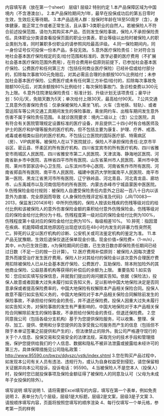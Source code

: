 内容填写表（放在第一个sheet）
	层级1	层级2
	特别约定
		1.本产品保障区域为中国境内（不含港澳台）。
		2.本产品保险期间为1年，最早在投保成功后的第五日零时生效，生效后无等待期。
		3.本产品适用人群：投保时年龄在18至50周岁（含），身体健康，能正常工作或者正常生活，且从事1-3类职业的自然人。若被保险人不符合前述投保范围，请勿为其购买本产品，否则发生保险事故，保险人不承担保险责任。具体职业分类请查看投保页面的职业分类表，职业等级以出险时被保险人的职业类别为准，同时兼职多份职业的请参照风险最高评级。
		4.同一保险期间内，同一身份证号仅可投保一份本产品，多投无效。
		5.意外医疗保险责任：针对符合当地社会基本医疗保险规定的支/给付范围和标准的、医学必要的医疗费用（不扩展社会基本医疗保险范围外费用），在符合费用补偿原则前提下，已参加社会基本医疗保险、公费医疗和任何第三方（包括任何商业医疗保险）已经补偿或给付部分的，扣除每次事故100元免赔后，对其必需且合理的余额按100%比例给付；未参加社会基本医疗保险、公费医疗或未有任何第三方补偿/给付的，扣除每次事故免赔额100元后，对其余额按80%比例给付；每次保险事故门、急诊检查费以300元为上限。
		6.意外住院津贴保险责任：标准计划、升级计划无该项责任；豪华计划：50元/天，免赔天数为5天；单次给付上限30天，最高给付90天。
		7.公共交通工具意外伤害保险责任：仅承保被保险人乘坐飞机、火车（含地铁、轻轨）、或者营运班车等公共交通工具期间发生的保险事故，乘坐网约车、出租车期间发生意外伤害不属于保险责任范围。
		8.就诊医院要求：境内二级以上（含）公立医院，具有符合有关医院管理规定设置标准的医疗设备，并且提供二十四小时有合格医师及护士的医疗和护理等服务的医疗机构，但不包括主要为康复、护理、疗养、戒酒、戒毒或者相类似目的的医疗机构，不包括公立医院的国际医疗部、特需病区（房）、VIP病房等。被保险人在以下医院就诊，保险人不承担保险责任:北京市平谷区、密云县、怀柔区的所有医疗机构、四川省宜宾市的所有医疗机构、四川省雅安市雨城区人民医院、四川省雅安市第二人民医院、天津滨海、静海地区医院、河南省新乡市中医院、吉林省四平市所有医院、山东省莱州市人民医院、莱州市中医院、莱州市郭家店中心卫生院、山东滨州市中心医院、河南省焦作市所有医院、河南省郏县所有医院、南平市人民医院、福建中医药大学附属南平人民医院、南平市第一医院、黑龙江省黑河市所有医院、辽宁铁岭县、河北青县、河北青龙县、廊坊市、山东禹城市以及河南信阳市的所有医院、内蒙古赤峰市宁城县蒙医中医医院。
		9.伤残保险金给付规则：被保险人自遭受保险责任内意外之日起一百八十日内以该意外为直接、完全原因而导致《人身保险伤残评定标准及代码》（JR/T0083—2013，保监发[2014]6号）中所列伤残的，保险人按该处残疾的伤残等级对应的给付比例和该被保险人的意外伤害保险金额的乘积给付意外伤残保险金。伤残等级对应的保险金给付比例分为十档，伤残程度第一级对应的保险金给付比例为100%，伤残程度第十级对应的保险金给付比例为10%，每级相差10%。
		10.猝死：指因潜在疾病、机能障碍或其他原因在出现症状后在48小时内发生的非暴力性突然死亡。猝死的认定以医疗机构的诊断、公安机关或司法鉴定机构的鉴定为准。
		11.本产品无犹豫期，生效后退保仅退还保单现金价值。现金价值=保险费×（1-m/n），其中，m为已生效日数，n为保险期间的日数，已生效日数亦即保险责任期间已经过日数（不足一日的按一日计算）。
		12.医疗费用补偿原则：被保险人因每次遭受意外而接受治疗发生医疗费用，保险人针对其给付的保险金以该次意外合理医疗费用扣除被保险人已从社会基本医疗保险、公费医疗、互助保险、除本附加险外的其他商业保险、公益慈善机构等获得的补偿后的余额为上限。
	重要告知
		1.如实告知：您应如实填写投保信息，并就我们提出的询问据实告知。依据《保险法》，投保人故意或者因重大过失未履行如实告知义务，足以影响中国大地保险决定是否同意承保或者提高保险费率的，中国大地保险有权解除本产品相关保险合同。投保人故意不履行如实告知义务的，中国大地保险对于本产品相关保险合同解除前发生的保险事故，不承担给付保险金的责任，并不退还保险费。投保人因重大过失未履行如实告知义务，对保险事故的发生有严重影响的，中国大地保险对于本产品相关保险合同解除前发生的保险事故，不承担给付保险金的责任，但退还保险费。
		2.您同意我公司（包括各级分支机构）基于为您提供保险服务，可以收集、整理、保存、加工、提供、使用和分享您提供的及享受我公司服务而产生的信息（包括但不限于本单证签署之前提供和产生的），但法律禁止的除外。我公司严格遵守现行的关于个人信息、投保交易和交易安全的法律法规，采取充分的技术手段和管理措施，保护您提供给我们的个人信息、数据和隐私不被非法泄露或披露给未经许可的第三方。具体保障措施见公司隐私政策：http://www.95590.cn/bwzx/ddyszc/ystk/index.shtml
		3.您在购买产品过程中，如发现本公司有关人员有违法、违规行为，或认为自身权益受到侵犯，请您保留相关证据并向本公司投诉，投诉电话：95590。
		4.当被保险人不是您本人（投保人）时，投保时您已就投保事项及保险金额征得了被保险人的同意及认可（父母为未成年子女投保的除外）。


填写说明
	填写说明
	1、请将需要Excel填写的内容，填写在第一个表单，例如免责说明
	2、表单分为几个层级，层级1是大标题，层级2是文案，层级3是子文案
	3、请按顺序填写内容，页面将按照您填写的顺序渲染
	4、每行仅填写一个单元格，参考第一页的样例


